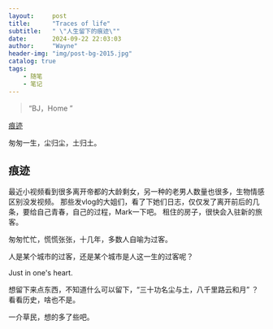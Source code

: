```yaml
---
layout:     post
title:      "Traces of life"
subtitle:   " \"人生留下的痕迹\""
date:       2024-09-22 22:03:03
author:     "Wayne"
header-img: "img/post-bg-2015.jpg"
catalog: true
tags:
    - 随笔
    - 笔记
---
```


> “BJ，Home ”


[ 痕迹 ](#痕迹)

匆匆一生，尘归尘，土归土。

<p id = "痕迹"></p>

## 痕迹

最近小视频看到很多离开帝都的大龄剩女，另一种的老男人数量也很多，生物情感区别没发视频。
那些发vlog的大姐们，看了下她们日志，仅仅发了离开前后的几条，要给自己青春，自己的过程，Mark一下吧。
租住的房子，很快会入驻新的旅客。

匆匆忙忙，慌慌张张，十几年，多数人自喻为过客。

人是某个城市的过客，还是某个城市是人这一生的过客呢？

Just in one's heart.

想留下来点东西，不知道什么可以留下，“三十功名尘与土，八千里路云和月” ？看看历史，啥也不是。

一介草民，想的多了些吧。


